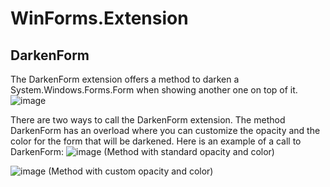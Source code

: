 # WinForms.Extension
## DarkenForm
The DarkenForm extension offers a method to darken a System.Windows.Forms.Form when showing another one on top of it.
![image](https://github.com/user-attachments/assets/1fee7fd0-11df-4039-97fb-78d0a0408ebd)

There are two ways to call the DarkenForm extension. The method DarkenForm has an overload where you can customize the opacity and the color for the form that will be darkened.
Here is an example of a call to DarkenForm:
![image](https://github.com/user-attachments/assets/debc3bfe-8fec-45df-a3eb-c26f9e4dcd15)
(Method with standard opacity and color)

![image](https://github.com/user-attachments/assets/6552a6ad-c78c-4291-a12d-c35c42847a93)
(Method with custom opacity and color)
